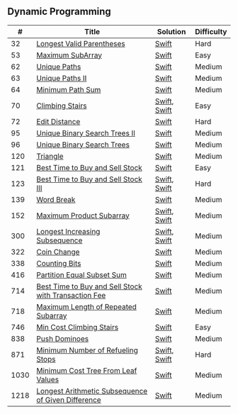 ## Dynamic Programming

| # | Title | Solution | Difficulty |
|---| ----- | -------- | ---------- |
|32|[Longest Valid Parentheses](https://leetcode.com/problems/longest-valid-parentheses/) | [Swift](../algorithms/swift/longestValidParentheses/longestValidParentheses.swift)|Hard|
|53|[Maximum SubArray](https://leetcode.com/problems/maximum-subarray/) | [Swift](../algorithms/swift/maximumSubarray/maximumSubarray.swift)|Easy|
|62|[Unique Paths](https://leetcode.com/problems/unique-paths/) | [Swift](../algorithms/swift/uniquePaths/uniquePaths.swift)|Medium|
|63|[Unique Paths II](https://leetcode.com/problems/unique-paths-ii/) | [Swift](../algorithms/swift/uniquePaths-II/uniquePaths-II.swift)|Medium|
|64|[Minimum Path Sum](https://leetcode.com/problems/minimum-path-sum/) | [Swift](../algorithms/swift/minimumPathSum/minimumPathSum.swift)|Medium|
|70|[Climbing Stairs](https://leetcode.com/problems/climbing-stairs/) | [Swift](../algorithms/swift/climbingStairs/climbingStairs.swift), [Swift](./algorithms/swift/climbingStairs/climbingStairs-II.swift)|Easy|
|72|[Edit Distance](https://leetcode.com/problems/edit-distance/) | [Swift](../algorithms/swift/editDistance/editDistance.swift)|Hard|
|95|[Unique Binary Search Trees II](https://leetcode.com/problems/unique-binary-search-trees-ii/) | [Swift](../algorithms/swift/uniqueBinarySearchTrees-II/uniqueBinarySearchTrees-II.swift)| Medium |
|96|[Unique Binary Search Trees](https://leetcode.com/problems/unique-binary-search-trees/) | [Swift](../algorithms/swift/uniqueBinarySearchTrees/uniqueBinarySearchTrees.swift)| Medium |
|120|[Triangle](https://leetcode.com/problems/triangle/) | [Swift](../algorithms/swift/triangle/triangle.swift)|Medium|
|121|[Best Time to Buy and Sell Stock](https://leetcode.com/problems/best-time-to-buy-and-sell-stock/) | [Swift](../algorithms/swift/bestTimeToBuyAndSellStock/bestTimeToBuyAndSellStock.swift)|Easy|
|123|[Best Time to Buy and Sell Stock III](https://leetcode.com/problems/best-time-to-buy-and-sell-stock-iii/) | [Swift](../algorithms/swift/bestTimeToBuyAndSellStockIII/bestTimeToBuyAndSellStockIII.swift), [Swift](../algorithms/swift/bestTimeToBuyAndSellStockIII/bestTimeToBuyAndSellStockIII-DP.swift)|Hard|
|139|[Word Break](https://leetcode.com/problems/word-break/) | [Swift](./algorithms/swift/wordBreak/wordBreak.swift)|Medium|
|152|[Maximum Product Subarray](https://leetcode.com/problems/maximum-product-subarray/) | [Swift](../algorithms/swift/maximumProductSubArray/maximumProductSubArray.swift), [Swift](../algorithms/swift/maximumProductSubArray/maximumProductSubArray-II.swift)|Medium|
|300|[Longest Increasing Subsequence](https://leetcode.com/problems/longest-increasing-subsequence/) | [Swift](../algorithms/swift/longestIncreasingSubsequence/longestIncreasingSubsequence.swift), [Swift](../algorithms/swift/longestIncreasingSubsequence/longestIncreasingSubsequence-II.swift)| Medium |
|322|[Coin Change](https://leetcode.com/problems/coin-change/) | [Swift](../algorithms/swift/coinChange/coinChange.swift)|Medium|
|338|[Counting Bits](https://leetcode.com/problems/counting-bits/) | [Swift](../algorithms/swift/countingBits/countingBits.swift)|Medium|
|416|[Partition Equal Subset Sum](https://leetcode.com/problems/partition-equal-subset-sum/) | [Swift](../algorithms/swift/partitionEqualSubsetSum/partitionEqualSubsetSum.swift)| Medium |
|714|[Best Time to Buy and Sell Stock with Transaction Fee](https://leetcode.com/problems/best-time-to-buy-and-sell-stock-with-transaction-fee/) | [Swift](../algorithms/swift/bestTimeToBuyAndSellStockWithTransactionFee/bestTimeToBuyAndSellStockWithTransactionFee.swift)| Medium |
|718|[Maximum Length of Repeated Subarray](https://leetcode.com/problems/maximum-length-of-repeated-subarray/) | [Swift](../algorithms/swift/maximumLengthOfRepeatedSubarray/maximumLengthOfRepeatedSubarray.swift)|Medium|
|746|[Min Cost Climbing Stairs](https://leetcode.com/problems/min-cost-climbing-stairs/) | [Swift](../algorithms/swift/minCostClimbingStairs/minCostClimbingStairs.swift)|Easy|
|838|[Push Dominoes](https://leetcode.com/problems/push-dominoes/) | [Swift](../algorithms/swift/pushDominoes/pushDominoes.swift)|Medium|
|871|[Minimum Number of Refueling Stops](https://leetcode.com/problems/minimum-number-of-refueling-stops/) | [Swift](../algorithms/swift/minimumNumberOfRefuelingStops/minimumNumberOfRefuelingStops.swift), [Swift](../algorithms/swift/minimumNumberOfRefuelingStops/minimumNumberOfRefuelingStops-II.swift)|Hard|
|1030|[Minimum Cost Tree From Leaf Values](https://leetcode.com/problems/minimum-cost-tree-from-leaf-values/) | [Swift](../algorithms/swift/minimumCostTreeFromLeafValues/minimumCostTreeFromLeafValues.swift)|Medium|
|1218|[Longest Arithmetic Subsequence of Given Difference](https://leetcode.com/problems/longest-arithmetic-subsequence-of-given-difference/) | [Swift](../algorithms/swift/longestArithmeticSubsequenceOfGivenDifference/longestArithmeticSubsequenceOfGivenDifference.swift)| Medium |

